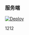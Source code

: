

### 服务端

[![Deploy](https://www.herokucdn.com/deploy/button.png)](https://dashboard.heroku.com/new?template=https://github.com/ghyudmn/xxrray-20220329-1) 

1212